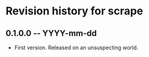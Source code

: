 # Revision history for scrape

## 0.1.0.0 -- YYYY-mm-dd

* First version. Released on an unsuspecting world.
